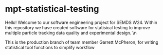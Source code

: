 # mpt-statistical-testing
Hello! Welcome to our software engineering project for SEMDS W24. Within this repository we have created software for statisical testing to improve multiple particle tracking data quality and experimental design. \n 


This is the production branch of team member Garrett McPheron, for writing statistical tool functions to simplify workflow
